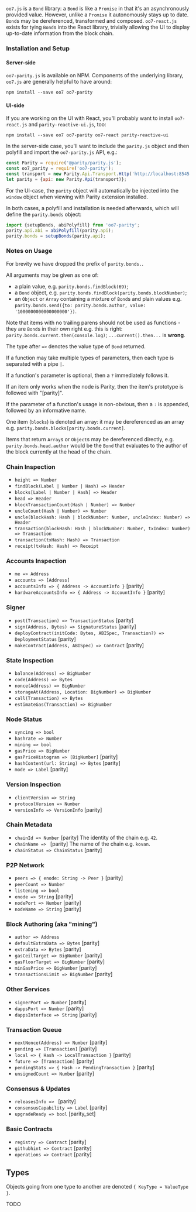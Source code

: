 `oo7.js` is a `Bond` library: a `Bond` is like a `Promise` in that it's an asynchronously provided value. However, unlike a `Promise` it autonomously stays up to date. `Bond`s may be dereferenced, transformed and composed. `oo7-react.js` exists for tying `Bond`s into the React library, trivially allowing the UI to display up-to-date information from the block chain.

### Installation and Setup

#### Server-side

`oo7-parity.js` is available on NPM. Components of the underlying library, `oo7.js` are generally helpful to have around:

   `npm install --save oo7 oo7-parity`

#### UI-side

If you are working on the UI with React, you'll probably want to install `oo7-react.js` and `parity-reactive-ui.js`, too:

   `npm install --save oo7 oo7-parity oo7-react parity-reactive-ui`

In the server-side case, you'll want to include the `parity.js` object and then polyfill and import the `oo7-parity.js` API, e.g.:

```js
const Parity = require('@parity/parity.js');
const oo7_parity = require('oo7-parity');
const transport = new Parity.Api.Transport.Http('http://localhost:8545');
let parity = {api: new Parity.Api(transport)};
```

For the UI-case, the `parity` object will automatically be injected into the `window` object when viewing with Parity extension installed.

In both cases, a polyfill and installation is needed afterwards, which will define the `parity.bonds` object:

```js
import {setupBonds, abiPolyfill} from 'oo7-parity';
parity.api.abi = abiPolyfill(parity.api);
parity.bonds = setupBonds(parity.api);
```

### Notes on Usage

For brevity we have dropped the prefix of `parity.bonds.`.

All arguments may be given as one of:
- a plain value, e.g. `parity.bonds.findBlock(69)`;
- a `Bond` object, e.g. `parity.bonds.findBlock(parity.bonds.blockNumber)`;
- an `Object` or `Array` containing a mixture of `Bond`s and plain values e.g. `parity.bonds.send({to: parity.bonds.author, value: '1000000000000000000'})`.

Note that items with no trailing parens should not be used as functions - they are `Bond`s in their own right e.g. this is right: `parity.bonds.current.then(console.log)`; `...current().then...` is **wrong**.

The type after `=>` denotes the value type of `Bond` returned.

If a function may take multiple types of parameters, then each type is separated with a pipe `|`.

If a function's parameter is optional, then a `?` immediately follows it.

If an item only works when the node is Parity, then the item's prototype is followed with "[parity]".

If the parameter of a function's usage is non-obvious, then a `:` is appended, followed by an informative name.

One item (`blocks`) is denoted an array: it may be dereferenced as an array e.g. `parity.bonds.blocks[parity.bonds.current]`.

Items that return `Array`s or `Object`s may be dereferenced directly, e.g. `parity.bonds.head.author` would be the `Bond` that evaluates to the author of the block currently at the head of the chain.

### Chain Inspection
- `height => Number`
- `findBlock(Label | Number | Hash) => Header`
- `blocks[Label | Number | Hash] => Header`
- `head => Header`
- `blockTransactionCount(Hash | Number) => Number`
- `uncleCount(Hash | Number) => Number`
- `uncle(blockHash: Hash | blockNumber: Number, uncleIndex: Number) => Header`
- `transaction(blockHash: Hash | blockNumber: Number, txIndex: Number) => Transaction`
- `transaction(txHash: Hash) => Transaction`
- `receipt(txHash: Hash) => Receipt`

### Accounts Inspection
- `me => Address`
- `accounts => [Address]`
- `accountsInfo => { Address -> AccountInfo }` [parity]
- `hardwareAccountsInfo => { Address -> AccountInfo }` [parity]

### Signer
- `post(Transaction) => TransactionStatus` [parity]
- `sign(Address, Bytes) => SignatureStatus` [parity]
- `deployContract(initCode: Bytes, ABISpec, Transaction?) => DeploymentStatus` [parity]
- `makeContract(Address, ABISpec) => Contract` [parity]

### State Inspection
- `balance(Address) => BigNumber`
- `code(Address) => Bytes`
- `nonce(Address) => BigNumber`
- `storageAt(Address, Location: BigNumber) => BigNumber`
- `call(Transaction) => Bytes`
- `estimateGas(Transaction) => BigNumber`

### Node Status
- `syncing => bool`
- `hashrate => Number`
- `mining => bool`
- `gasPrice => BigNumber`
- `gasPriceHistogram => [BigNumber]` [parity]
- `hashContent(url: String) => Bytes` [parity]
- `mode => Label` [parity]

### Version Inspection
- `clientVersion => String`
- `protocolVersion => Number`
- `versionInfo => VersionInfo` [parity]

### Chain Metadata
- `chainId => Number` [parity] The identity of the chain e.g. `42`.
- `chainName => ` [parity] The name of the chain e.g. `kovan`.
- `chainStatus => ChainStatus` [parity]

### P2P Network
- `peers => { enode: String -> Peer }` [parity]
- `peerCount => Number`
- `listening => bool`
- `enode => String` [parity]
- `nodePort => Number` [parity]
- `nodeName => String` [parity]

### Block Authoring (aka "mining")
- `author => Address`
- `defaultExtraData => Bytes` [parity]
- `extraData => Bytes` [parity]
- `gasCeilTarget => BigNumber` [parity]
- `gasFloorTarget => BigNumber` [parity]
- `minGasPrice => BigNumber` [parity]
- `transactionsLimit => BigNumber` [parity]

### Other Services
- `signerPort => Number` [parity]
- `dappsPort => Number` [parity]
- `dappsInterface => String` [parity]

### Transaction Queue
- `nextNonce(Address) => Number` [parity]
- `pending => [Transaction]` [parity]
- `local => { Hash -> LocalTransaction }` [parity]
- `future => [Transaction]` [parity]
- `pendingStats => { Hash -> PendingTransaction }` [parity]
- `unsignedCount => Number` [parity]

### Consensus & Updates
- `releasesInfo => ` [parity]
- `consensusCapability => Label` [parity]
- `upgradeReady => bool` [parity_set]

### Basic Contracts
- `registry => Contract` [parity]
- `githubhint => Contract` [parity]
- `operations => Contract` [parity]

## Types

Objects going from one type to another are denoted `{ KeyType = ValueType }`.

TODO

